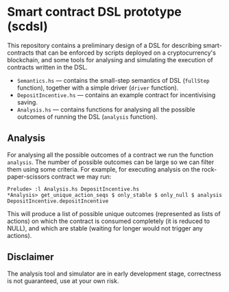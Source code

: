 # Smart contract DSL prototype (scdsl)

This repository contains a preliminary design of a DSL for describing smart-contracts that can be enforced by scripts deployed on a cryptocurrency's blockchain, and some tools for analysing and simulating the execution of contracts written in the DSL.

- `Semantics.hs` —  contains the small-step semantics of DSL (`fullStep` function), together with a simple driver (`driver` function).
- `DepositIncentive.hs` —  contains an example contract for incentivising saving.
- `Analysis.hs` —  contains functions for analysing all the possible outcomes of running the DSL (`analysis` function).

## Analysis

For analysing all the possible outcomes of a contract we run the function `analysis`. The number of possible outcomes can be large so we can filter them using some criteria. For example, for executing analysis on the rock-paper-scissors contract we may run:

```
Prelude> :l Analysis.hs DepositIncentive.hs
*Analysis> get_unique_action_seqs $ only_stable $ only_null $ analysis DepositIncentive.depositIncentive
```

This will produce a list of possible unique outcomes (represented as lists of actions) on which the contract is consumed completely (it is reduced to NULL), and which are stable (waiting for longer would not trigger any actions).

## Disclaimer

The analysis tool and simulator are in early development stage, correctness is not guaranteed, use at your own risk.
